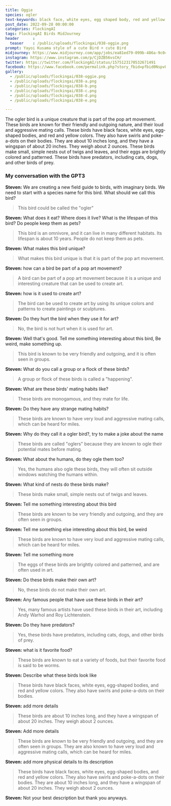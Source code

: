 ```yaml
---
title: Oggie
species: ogler
text-keywords: black face, white eyes, egg shaped body, red and yellow colors, swirls, poke-a-dots. 
post_date: 2022-09-28 00:00:00
categories: FlockingAI
tags: FlockingAI Birds MidJourney 
header      :
  teaser    : /public/uploads/flockingai/038-oggie.png
prompt: Yayoi Kusama style of a cute Bird + cute Bird
midjourney: https://www.midjourney.com/app/jobs/ea81ed79-099b-486a-9c04-2444d4015ba8
instagram: https://www.instagram.com/p/CjDZB56vsCH/
twitter: https://twitter.com/FlockingAI/status/1575123170532671491
facebook: https://www.facebook.com/permalink.php?story_fbid=pfbid0NspvUV4o9C2Yo3HiS3dQWpJrXSqQYuVNExJ6L9rqedFi9UR1nWAQa1bawK5s1tNbl&id=100359656135677
gallery: 
  - /public/uploads/flockingai/038-oggie.png
  - /public/uploads/flockingai/038-a.png
  - /public/uploads/flockingai/038-b.png
  - /public/uploads/flockingai/038-c.png
  - /public/uploads/flockingai/038-d.png
  - /public/uploads/flockingai/038-e.png

---
```


The ogler bird is a unique creature that is part of the pop art movement. These birds are known for their friendly and outgoing nature, and their loud and aggressive mating calls. These birds have black faces, white eyes, egg-shaped bodies, and red and yellow colors. They also have swirls and poke-a-dots on their bodies. They are about 10 inches long, and they have a wingspan of about 20 inches. They weigh about 2 ounces. These birds make small, simple nests out of twigs and leaves, and their eggs are brightly colored and patterned. These birds have predators, including cats, dogs, and other birds of prey.

### My conversation with the GPT3

**Steven:** We are creating a new field guide to birds, with imaginary birds. We need to start with a species name for this bird. What should we call this bird?

> This bird could be called the "ogler"

**Steven:** What does it eat? Where does it live? What is the lifespan of this bird? Do people keep them as pets?

> This bird is an omnivore, and it can live in many different habitats. Its lifespan is about 10 years. People do not keep them as pets.

**Steven:** What makes this bird unique?

> What makes this bird unique is that it is part of the pop art movement.

**Steven:** how can a bird be part of a pop art movement?

> A bird can be part of a pop art movement because it is a unique and interesting creature that can be used to create art.

**Steven:** how is it used to create art?

> The bird can be used to create art by using its unique colors and patterns to create paintings or sculptures.

**Steven:** Do they hurt the bird when they use it for art?

> No, the bird is not hurt when it is used for art.

**Steven:** Well that's good. Tell me something interesting about this bird, Be weird, make something up.

> This bird is known to be very friendly and outgoing, and it is often seen in groups.

**Steven:** What do you call a group or a flock of these birds?

> A group or flock of these birds is called a "happening".

**Steven:** What are these birds' mating habits like?

> These birds are monogamous, and they mate for life.

**Steven:** Do they have any strange mating habits?

> These birds are known to have very loud and aggressive mating calls, which can be heard for miles.

**Steven:** Why do they call it a ogler bird?, try to make a joke about the name

> These birds are called "oglers" because they are known to ogle their potential mates before mating.

**Steven:** What about the humans, do they ogle them too?

> Yes, the humans also ogle these birds, they will often sit outside windows watching the humans within.

**Steven:** What kind of nests do these birds make?

> These birds make small, simple nests out of twigs and leaves.

**Steven:** Tell me something interesting about this bird

> These birds are known to be very friendly and outgoing, and they are often seen in groups.

**Steven:** Tell me something else interesting about this bird, be weird

> These birds are known to have very loud and aggressive mating calls, which can be heard for miles.

**Steven:** Tell me something more

> The eggs of these birds are brightly colored and patterned, and are often used in art.

**Steven:** Do these birds make their own art?

> No, these birds do not make their own art.

**Steven:** Any famous people that have use these birds in their art?

> Yes, many famous artists have used these birds in their art, including Andy Warhol and Roy Lichtenstein.

**Steven:** Do they have predators?

> Yes, these birds have predators, including cats, dogs, and other birds of prey.

**Steven:** what is it favorite food?

> These birds are known to eat a variety of foods, but their favorite food is said to be worms.

**Steven:** Describe what these birds look like

> These birds have black faces, white eyes, egg-shaped bodies, and red and yellow colors. They also have swirls and poke-a-dots on their bodies.

**Steven:** add more details

> These birds are about 10 inches long, and they have a wingspan of about 20 inches. They weigh about 2 ounces.

**Steven:** Add more details

> These birds are known to be very friendly and outgoing, and they are often seen in groups. They are also known to have very loud and aggressive mating calls, which can be heard for miles.

**Steven:** add more physical details to its description

> These birds have black faces, white eyes, egg-shaped bodies, and red and yellow colors. They also have swirls and poke-a-dots on their bodies. They are about 10 inches long, and they have a wingspan of about 20 inches. They weigh about 2 ounces.

**Steven:** Not your best description but thank you anyways.

